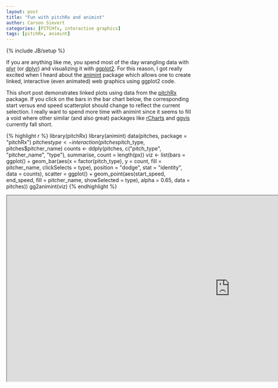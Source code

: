 ```yaml
---
layout: post
title: "Fun with pitchRx and animint"
author: Carson Sievert
categories: [PITCHfx, interactive graphics]
tags: [pitchRx, animint]
---
```

{% include JB/setup %}


If you are anything like me, you spend most of the day wrangling data with
[plyr](http://cran.r-project.org/web/packages/plyr/index.html) (or
[dplyr](http://cran.r-project.org/web/packages/dplyr/index.html)) and visualizing it with
[ggplot2](http://cran.r-project.org/web/packages/ggplot2/index.html). For this reason, I got really
excited when I heard about the [animint](https://github.com/tdhock/animint) package which allows
one to create linked, interactive (even animated) web graphics using ggplot2 code.

This short post demonstrates linked plots using data from the
[pitchRx](http://cran.r-project.org/web/packages/pitchRx/) package. If you click on the bars in the
bar chart below, the corresponding start versus end speed scatterplot should change to reflect the
current selection. I really want to spend more time with animint since it seems to fill a void
where other similar (and also great) packages like [rCharts](http://rcharts.io/) and
[ggvis](http://ggvis.rstudio.com/) currently fall short.


{% highlight r %}
library(pitchRx)
library(animint)
data(pitches, package = "pitchRx")
pitches$type <- interaction(pitches$pitch_type, pitches$pitcher_name)
counts <- ddply(pitches, c("pitch_type", "pitcher_name", "type"),
                summarise, count = length(px))
viz <- list(bars = ggplot() +
              geom_bar(aes(x = factor(pitch_type), y = count,
                           fill = pitcher_name, clickSelects = type),
                      position = "dodge", stat = "identity", data = counts),
            scatter = ggplot() +
              geom_point(aes(start_speed, end_speed, fill = pitcher_name, showSelected = type),
                         alpha = 0.65, data = pitches))
gg2animint(viz)
{% endhighlight %}


<iframe src="http://cpsievert.github.io/pitchRx/animint/" width="1200" height="500"> </iframe>
